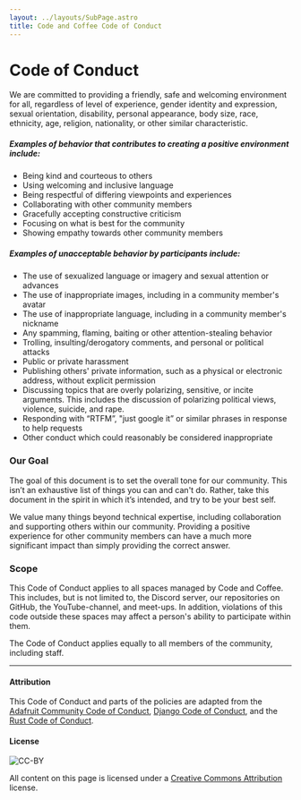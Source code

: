 ```yaml
---
layout: ../layouts/SubPage.astro
title: Code and Coffee Code of Conduct
---
```


Code of Conduct
===============

We are committed to providing a friendly, safe and welcoming environment for all, regardless of level of experience, gender identity and expression, sexual orientation, disability, personal appearance, body size, race, ethnicity, age, religion, nationality, or other similar characteristic.

##### Examples of behavior that contributes to creating a positive environment include:
*   Being kind and courteous to others
*   Using welcoming and inclusive language
*   Being respectful of differing viewpoints and experiences
*   Collaborating with other community members
*   Gracefully accepting constructive criticism
*   Focusing on what is best for the community
*   Showing empathy towards other community members

##### Examples of unacceptable behavior by participants include:

*   The use of sexualized language or imagery and sexual attention or advances
*   The use of inappropriate images, including in a community member's avatar
*   The use of inappropriate language, including in a community member's nickname
*   Any spamming, flaming, baiting or other attention-stealing behavior
*   Trolling, insulting/derogatory comments, and personal or political attacks
*   Public or private harassment
*   Publishing others' private information, such as a physical or electronic address, without explicit permission
*   Discussing topics that are overly polarizing, sensitive, or incite arguments. This includes the discussion of polarizing political views, violence, suicide, and rape.
*   Responding with “RTFM”, "just google it” or similar phrases in response to help requests
*   Other conduct which could reasonably be considered inappropriate

### Our Goal

The goal of this document is to set the overall tone for our community. This isn’t an exhaustive list of things you can and can't do. Rather, take this document in the spirit in which it’s intended, and try to be your best self.

We value many things beyond technical expertise, including collaboration and supporting others within our community. Providing a positive experience for other community members can have a much more significant impact than simply providing the correct answer.

### Scope

This Code of Conduct applies to all spaces managed by Code and Coffee. This includes, but is not limited to, the Discord server, our repositories on GitHub, the YouTube-channel, and meet-ups. In addition, violations of this code outside these spaces may affect a person's ability to participate within them.

The Code of Conduct applies equally to all members of the community, including staff.

* * *

#### Attribution

This Code of Conduct and parts of the policies are adapted from the [Adafruit Community Code of Conduct](https://github.com/adafruit/Adafruit_Community_Code_of_Conduct/blob/master/code-of-conduct.md), [Django Code of Conduct](https://www.djangoproject.com/conduct/), and the [Rust Code of Conduct](https://www.rust-lang.org/en-US/conduct.html).

#### License

![CC-BY](https://licensebuttons.net/l/by/3.0/88x31.png)

All content on this page is licensed under a [Creative Commons Attribution](https://creativecommons.org/licenses/by/3.0/) license.